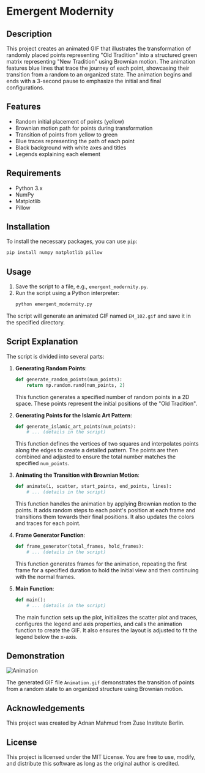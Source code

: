 
# Emergent Modernity

## Description
This project creates an animated GIF that illustrates the transformation of randomly placed points representing "Old Tradition" into a structured green matrix representing "New Tradition" using Brownian motion. The animation features blue lines that trace the journey of each point, showcasing their transition from a random to an organized state. The animation begins and ends with a 3-second pause to emphasize the initial and final configurations.

## Features
- Random initial placement of points (yellow)
- Brownian motion path for points during transformation
- Transition of points from yellow to green
- Blue traces representing the path of each point
- Black background with white axes and titles
- Legends explaining each element

## Requirements
- Python 3.x
- NumPy
- Matplotlib
- Pillow

## Installation
To install the necessary packages, you can use `pip`:
```bash
pip install numpy matplotlib pillow
```

## Usage
1. Save the script to a file, e.g., `emergent_modernity.py`.
2. Run the script using a Python interpreter:
   ```bash
   python emergent_modernity.py
   ```

The script will generate an animated GIF named `EM_102.gif` and save it in the specified directory.

## Script Explanation
The script is divided into several parts:

1. **Generating Random Points**:
    ```python
    def generate_random_points(num_points):
        return np.random.rand(num_points, 2)
    ```
    This function generates a specified number of random points in a 2D space. These points represent the initial positions of the "Old Tradition".

2. **Generating Points for the Islamic Art Pattern**:
    ```python
    def generate_islamic_art_points(num_points):
        # ... (details in the script)
    ```
    This function defines the vertices of two squares and interpolates points along the edges to create a detailed pattern. The points are then combined and adjusted to ensure the total number matches the specified `num_points`.

3. **Animating the Transition with Brownian Motion**:
    ```python
    def animate(i, scatter, start_points, end_points, lines):
        # ... (details in the script)
    ```
    This function handles the animation by applying Brownian motion to the points. It adds random steps to each point's position at each frame and transitions them towards their final positions. It also updates the colors and traces for each point.

4. **Frame Generator Function**:
    ```python
    def frame_generator(total_frames, hold_frames):
        # ... (details in the script)
    ```
    This function generates frames for the animation, repeating the first frame for a specified duration to hold the initial view and then continuing with the normal frames.

5. **Main Function**:
    ```python
    def main():
        # ... (details in the script)
    ```
    The main function sets up the plot, initializes the scatter plot and traces, configures the legend and axis properties, and calls the animation function to create the GIF. It also ensures the layout is adjusted to fit the legend below the x-axis.

## Demonstration

![Animation](https://github.com/Adnan1729/Emergent_Modernity/assets/70011012/8354e2e3-6d1b-4fdb-9ad2-eee6f9aa518c)


The generated GIF file `Animation.gif` demonstrates the transition of points from a random state to an organized structure using Brownian motion.

## Acknowledgements
This project was created by Adnan Mahmud from Zuse Institute Berlin. 

## License
This project is licensed under the MIT License. You are free to use, modify, and distribute this software as long as the original author is credited.
